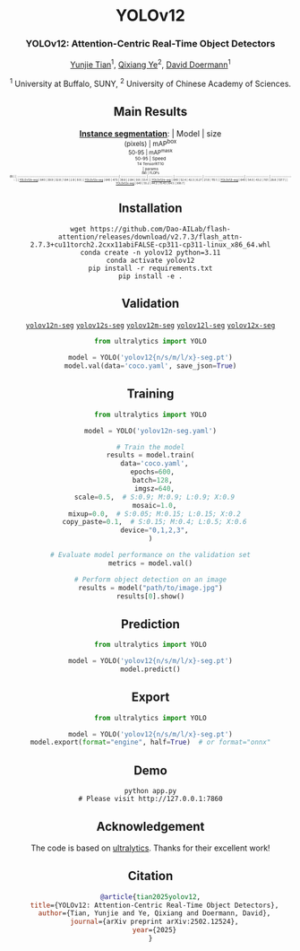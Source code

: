 

<div align="center">
<h1>YOLOv12</h1>
<h3>YOLOv12: Attention-Centric Real-Time Object Detectors</h3>

[Yunjie Tian](https://sunsmarterjie.github.io/)<sup>1</sup>, [Qixiang Ye](https://people.ucas.ac.cn/~qxye?language=en)<sup>2</sup>, [David Doermann](https://cse.buffalo.edu/~doermann/)<sup>1</sup>

<sup>1</sup>  University at Buffalo, SUNY, <sup>2</sup> University of Chinese Academy of Sciences.

## Main Results

[**Instance segmentation**](https://github.com/sunsmarterjie/yolov12/tree/Seg):
| Model                                                                               | size<br><sup>(pixels) | mAP<sup>box<br>50-95 | mAP<sup>mask<br>50-95 | Speed<br><sup>T4 TensorRT10<br> | params<br><sup>(M) | FLOPs<br><sup>(B) |
| :------------------------------------------------------------------------------------| :--------------------: | :-------------------: | :---------------------: | :--------------------------------:| :------------------: | :-----------------: |
| [YOLOv12n-seg](https://github.com/sunsmarterjie/yolov12/releases/download/seg/yolov12n-seg.pt) | 640                   | 39.9                 | 32.8                  | 1.84                           | 2.8                | 9.9              |
| [YOLOv12s-seg](https://github.com/sunsmarterjie/yolov12/releases/download/seg/yolov12s-seg.pt) | 640                   | 47.5                 | 38.6                  | 2.84                           | 9.8                | 33.4              |
| [YOLOv12m-seg](https://github.com/sunsmarterjie/yolov12/releases/download/seg/yolov12m-seg.pt) | 640                   | 52.4                 | 42.3                  | 6.27                           | 21.9               | 115.1             |
| [YOLOv12l-seg](https://github.com/sunsmarterjie/yolov12/releases/download/seg/yolov12l-seg.pt) | 640                   | 54.0                 | 43.2                  | 7.61                          | 28.8               | 137.7             |
| [YOLOv12x-seg](https://github.com/sunsmarterjie/yolov12/releases/download/seg/yolov12x-seg.pt) | 640                   | 55.2                 | 44.2                  | 15.43                          | 64.5               | 308.7             |



## Installation
```
wget https://github.com/Dao-AILab/flash-attention/releases/download/v2.7.3/flash_attn-2.7.3+cu11torch2.2cxx11abiFALSE-cp311-cp311-linux_x86_64.whl
conda create -n yolov12 python=3.11
conda activate yolov12
pip install -r requirements.txt
pip install -e .
```

## Validation
[`yolov12n-seg`](https://github.com/sunsmarterjie/yolov12/releases/download/seg/yolov12n-seg.pt)
[`yolov12s-seg`](https://github.com/sunsmarterjie/yolov12/releases/download/seg/yolov12s-seg.pt)
[`yolov12m-seg`](https://github.com/sunsmarterjie/yolov12/releases/download/seg/yolov12m-seg.pt)
[`yolov12l-seg`](https://github.com/sunsmarterjie/yolov12/releases/download/seg/yolov12l-seg.pt)
[`yolov12x-seg`](https://github.com/sunsmarterjie/yolov12/releases/download/seg/yolov12x-seg.pt)

```python
from ultralytics import YOLO

model = YOLO('yolov12{n/s/m/l/x}-seg.pt')
model.val(data='coco.yaml', save_json=True)
```

## Training 
```python
from ultralytics import YOLO

model = YOLO('yolov12n-seg.yaml')

# Train the model
results = model.train(
  data='coco.yaml',
  epochs=600, 
  batch=128, 
  imgsz=640,
  scale=0.5,  # S:0.9; M:0.9; L:0.9; X:0.9
  mosaic=1.0,
  mixup=0.0,  # S:0.05; M:0.15; L:0.15; X:0.2
  copy_paste=0.1,  # S:0.15; M:0.4; L:0.5; X:0.6
  device="0,1,2,3",
)

# Evaluate model performance on the validation set
metrics = model.val()

# Perform object detection on an image
results = model("path/to/image.jpg")
results[0].show()

```

## Prediction
```python
from ultralytics import YOLO

model = YOLO('yolov12{n/s/m/l/x}-seg.pt')
model.predict()
```

## Export
```python
from ultralytics import YOLO

model = YOLO('yolov12{n/s/m/l/x}-seg.pt')
model.export(format="engine", half=True)  # or format="onnx"
```


## Demo

```
python app.py
# Please visit http://127.0.0.1:7860
```


## Acknowledgement

The code is based on [ultralytics](https://github.com/ultralytics/ultralytics). Thanks for their excellent work!

## Citation

```BibTeX
@article{tian2025yolov12,
  title={YOLOv12: Attention-Centric Real-Time Object Detectors},
  author={Tian, Yunjie and Ye, Qixiang and Doermann, David},
  journal={arXiv preprint arXiv:2502.12524},
  year={2025}
}
```

